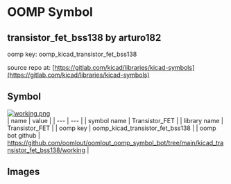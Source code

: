 # OOMP Symbol  
## transistor_fet_bss138  by arturo182  
  
oomp key: oomp_kicad_transistor_fet_bss138  
  
source repo at: [https://gitlab.com/kicad/libraries/kicad-symbols](https://gitlab.com/kicad/libraries/kicad-symbols)  
## Symbol  
  
[![working.png](working_600.png)](working.png)  
| name | value | 
| --- | --- | 
| symbol name | Transistor_FET | 
| library name | Transistor_FET | 
| oomp key | oomp_kicad_transistor_fet_bss138 | 
| oomp bot github | https://github.com/oomlout/oomlout_oomp_symbol_bot/tree/main/kicad_transistor_fet_bss138/working | 
## Images  

